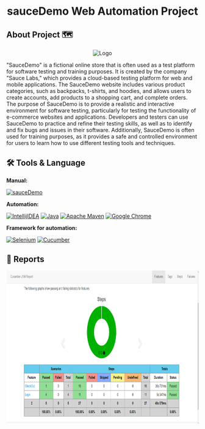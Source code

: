 <h1 align="center"> sauceDemo Web Automation Project  </h1>

## About Project :world_map:

<p align="center">
<img align="center" width="200px" height="200px" src="https://media.trustradius.com/product-logos/4b/Wm/A1HKR1GD7JMK.PNG" alt="Logo" />
</p>


"SauceDemo" is a fictional online store that is often used as a test platform for software testing and training purposes. It is created by the company "Sauce Labs," which provides a cloud-based testing platform for web and mobile applications. The SauceDemo website includes various product categories, such as backpacks, t-shirts, and hoodies, and allows users to create accounts, add products to a shopping cart, and complete orders.
The purpose of SauceDemo is to provide a realistic and interactive environment for software testing, particularly for testing the functionality of e-commerce websites and applications. Developers and testers can use SauceDemo to practice and refine their testing skills, as well as to identify and fix bugs and issues in their software. Additionally, SauceDemo is often used for training purposes, as it provides a safe and controlled environment for users to learn how to use different testing tools and techniques.

## 🛠 Tools & Language
**Manual:**  

<a href="https://www.saucedemo.com/"><img src="https://img.shields.io/badge/-sauceDemo-f54242.svg?style=for-the-badge&logo=sauceDemo&logoColor=red" alt="sauceDemo"/></a>

**Automation:**  

<a href="https://www.jetbrains.com/idea/"><img src="https://img.shields.io/badge/IntelliJIDEA-000000.svg?style=for-the-badge&logo=intellij-idea&logoColor=white" alt="IntellijIDEA"/></a>
<a href="https://www.java.com/en/"><img src="https://img.shields.io/badge/java-%23ED8B00.svg?style=for-the-badge&logo=java&logoColor=white" alt="Java"/></a>
<a href="https://maven.apache.org/"><img src="https://img.shields.io/badge/Apache%20Maven-C71A36?style=for-the-badge&logo=Apache%20Maven&logoColor=white" alt="Apache Maven"/></a>
<a href="https://www.java.com/en/"><img src="https://img.shields.io/badge/Google%20Chrome-4285F4?style=for-the-badge&logo=GoogleChrome&logoColor=white" alt="Google Chrome"/></a>

**Framework for automation:** 

<a href="https://www.selenium.dev/"><img src="https://img.shields.io/badge/-selenium-%43B02A?style=for-the-badge&logo=selenium&logoColor=white" alt="Selenium"/></a>
<a href="https://www.selenium.dev/"><img src="https://img.shields.io/badge/-cucumber-4bc47b?style=for-the-badge&logo=CucumberColor=black" alt="Cucumber"/></a>

## 📝 Reports
<p align="center">
<img align="center" width="800px" height="400px" src="https://github.com/donaputra/sauceDemo/blob/main/src/test/resources/file/Screenshot%202023-03-11%20095714.png" alt="Report"/>
</p>


